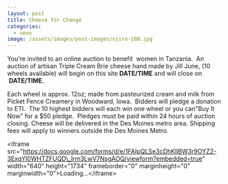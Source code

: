 ```yaml
---
layout: post
title: Cheese for Change
categories:
  - news
image: /assets/images/post-images/njiro-100.jpg
---
```


You're invited to an online auction to benefit&nbsp; women in Tanzania.&nbsp; An auction of artisan Triple Cream Brie cheese hand made by Jill June, (10 wheels available) will begin on this site&nbsp;**DATE/TIME**&nbsp;and will close on &nbsp;**DATE/TIME.**

Each wheel is approx. 12oz; made from pasteurized cream and milk from Picket Fence Creamery in Woodward, Iowa.&nbsp; Bidders will pledge a donation to ETI.&nbsp; The 10 highest bidders will each win one wheel or you can"Buy It Now" for a $50 pledge.&nbsp; Pledges must be paid within 24 hours of auction closing. Cheese will be delivered in the Des Moines metro area. Shipping fees will apply to winners outside the Des Moines Metro.&nbsp; &nbsp;

&lt;iframe src="https://docs.google.com/forms/d/e/1FAIpQLSe3cDhKllBW3r9OYZ2-3ExqYl0WHTZFUQD\_Irm3LwV7NsgAOQ/viewform?embedded=true" width="640" height="1734" frameborder="0" marginheight="0" marginwidth="0"&gt;Loading…&lt;/iframe&gt;
